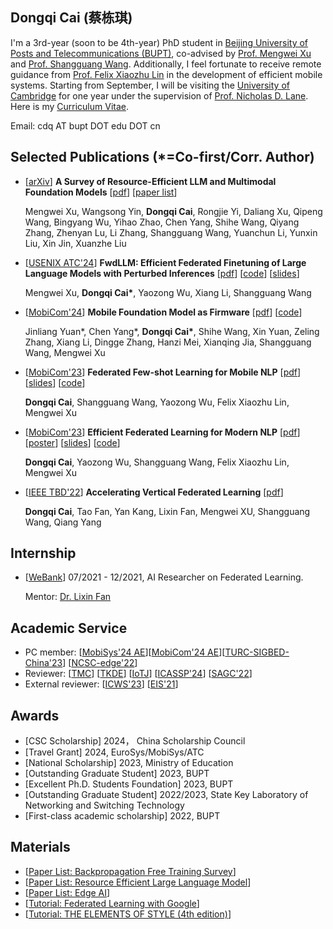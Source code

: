 ## Dongqi Cai (蔡栋琪)
<!-- Potential English Name: Kenny, Leo, Jasper -->
 <!-- Jasper is a gemstone associated with peace and tranquility. The name could symbolize the serene and beautiful moment captured in the phrase, connecting to the earthly yet ethereal nature of such a state. -->

I'm a 3rd-year (soon to be 4th-year) PhD student in 
[Beijing University of Posts and Telecommunications (BUPT)](https://www.bupt.edu.cn/), co-advised by [Prof. Mengwei Xu](https://xumengwei.github.io/) and [Prof. Shangguang Wang](http://www.sguangwang.com/). 
Additionally, I feel fortunate to receive remote guidance from [Prof. Felix Xiaozhu Lin](https://fxlin.github.io/) in the development of efficient mobile systems.
Starting from September, I will be visiting the [University of Cambridge](https://www.cam.ac.uk) for one year under the supervision of [Prof. Nicholas D. Lane](http://niclane.org).
Here is my [Curriculum Vitae](/materials/cv-cdq.pdf).

<!-- [State Key Laboratory of Networking and Switching Technology](https://sklnst.bupt.edu.cn/), [Computer Science Department](https://scs.bupt.edu.cn/),  -->

<!-- I got my B.S. degree from [BUPT](https://www.bupt.edu.cn/) in 2021. -->

Email: cdq AT bupt DOT edu DOT cn

<!-- ## News!
- \[2024-05\] Paper on Forward-only FL was accepted by [ATC'24](https://www.usenix.org/conference/atc24)
- \[2024-04\] Invited to deliver a keynote speech at CCF Talk series
- \[2024-03\] Glad to serve as part of the [Artifact Evaluation PC](https://mobisys24ae.hotcrp.com/users/pc) at [MobiSys'24](https://www.sigmobile.org/mobisys/2024/) 
- \[2024-02\] Glad to serve as part of the [Artifact Evaluation PC](https://mobicom24ae.hotcrp.com/users/pc) at [MobiCom'24](https://www.sigmobile.org/mobicom/2024/) 
- \[2023-11\] Paper on mobile foundation model was conditionally accepted by [MobiCom'24](https://www.sigmobile.org/mobicom/2024/)
- \[2023-10\] Honored to present two papers at [MobiCom'23](https://www.sigmobile.org/mobicom/2023/) and immensely grateful for the mentorship from [Marco Gruteser](https://www.winlab.rutgers.edu/~gruteser/) -->

## Selected Publications (*=Co-first/Corr. Author)
- \[[arXiv](https://arxiv.org/abs/2401.08092)\] **A Survey of Resource-Efficient LLM and Multimodal Foundation Models** \[[pdf](pdf/arXiv-Efficient-LLM.pdf)\] \[[paper list](https://github.com/UbiquitousLearning/Efficient_Foundation_Model_Survey)\]

  Mengwei Xu, Wangsong Yin, **Dongqi Cai**, Rongjie Yi, Daliang Xu, Qipeng Wang, Bingyang Wu, Yihao Zhao, Chen Yang, Shihe Wang, Qiyang Zhang, Zhenyan Lu, Li Zhang, Shangguang Wang, Yuanchun Li, Yunxin Liu, Xin Jin, Xuanzhe Liu

<!-- - \[arXiv\] **A Survey of Backpropagation-free Training For LLMs** \[[pdf](pdf/arXiv-Fwd-Survey.pdf)\] 

  Hanzi Mei, **Dongqi Cai**, Yaozong Wu, Shangguang Wang, Mengwei Xu -->

- \[[USENIX ATC'24](https://www.usenix.org/conference/atc24)\] **FwdLLM: Efficient Federated Finetuning of Large Language Models with Perturbed Inferences** \[[pdf](pdf/ATC24-FwdLLM.pdf)\] \[[code](https://github.com/UbiquitousLearning/FwdLLM)\]  \[[slides](slides/ATC-FwdlLM.pdf)\]

  Mengwei Xu, **Dongqi Cai\***, Yaozong Wu, Xiang Li, Shangguang Wang 


- \[[MobiCom'24](https://www.sigmobile.org/mobicom/2024/)] **Mobile Foundation Model as Firmware** \[[pdf](pdf/MobiCom24-M4.pdf)\] \[[code](https://github.com/UbiquitousLearning/MobileFM)\] 

  Jinliang Yuan\*, Chen Yang\*, **Dongqi Cai\***, Shihe Wang, Xin Yuan, Zeling Zhang, Xiang Li, Dingge Zhang, Hanzi Mei, Xianqing Jia, Shangguang Wang, Mengwei Xu

- \[[MobiCom'23](https://dl.acm.org/doi/10.1145/3570361.3613277)\] **Federated Few-shot Learning for Mobile NLP** \[[pdf](pdf/MobiCom23-FeS.pdf)\] \[[slides](slides/MobiCom-FeS-bk.pdf)\] \[[code](https://github.com/UbiquitousLearning/FeS)\] 

  **Dongqi Cai**, Shangguang Wang, Yaozong Wu, Felix Xiaozhu Lin, Mengwei Xu

- \[[MobiCom'23](https://dl.acm.org/doi/10.1145/3570361.3592505)\] **Efficient Federated Learning for Modern NLP** \[[pdf](pdf/MobiCom23-FedAdapter.pdf)\] \[[poster](pdf/TURC-FedAdapter.pdf)\] \[[slides](slides/MobiCom-AdaFL-bk.pdf)\] \[[code](https://github.com/UbiquitousLearning/FedAdapter)\] 

  **Dongqi Cai**, Yaozong Wu, Shangguang Wang, Felix Xiaozhu Lin, Mengwei Xu


- \[[IEEE TBD'22](https://ieeexplore.ieee.org/document/9835002)\] **Accelerating Vertical Federated Learning** \[[pdf](pdf/TBD22.pdf)\]

  **Dongqi Cai**, Tao Fan, Yan Kang, Lixin Fan, Mengwei XU, Shangguang Wang, Qiang Yang


## Internship
- \[[WeBank](https://fate.readthedocs.io/en/latest/)\] 07/2021 - 12/2021, AI Researcher on Federated Learning. 

  Mentor: [Dr. Lixin Fan](https://scholar.google.fi/citations?user=fOsgdn0AAAAJ&hl=en)

## Academic Service
- PC member: \[[MobiSys'24 AE](https://mobisys24ae.hotcrp.com/)]\[[MobiCom'24 AE](https://mobicom24ae.hotcrp.com/)]\[[TURC-SIGBED-China'23](https://www.acmturc.com/2023/cn/SIGBED_China.html)\] \[[NCSC-edge'22](https://conf.ccf.org.cn/web/api/m9644563065535242241649985902214.action)\] 
- Reviewer: \[[TMC](https://ieeexplore.ieee.org/xpl/RecentIssue.jsp?punumber=7755)\] \[[TKDE](https://ieeexplore.ieee.org/xpl/RecentIssue.jsp?punumber=69)\] [[IoTJ](https://ieee-iotj.org/)\] \[[ICASSP'24](https://2024.ieeeicassp.org/)\] \[[SAGC'22](https://data-com.org/sagc2022/)\] 
- External reviewer: \[[ICWS'23](https://conferences.computer.org/icws/2023/)\] \[[EIS'21](https://www.embedded-ai.org/2021/index2.html)\]


## Awards
- [CSC Scholarship] 2024， China Scholarship Council
- [Travel Grant] 2024, EuroSys/MobiSys/ATC
- [National Scholarship] 2023, Ministry of Education
- [Outstanding Graduate Student] 2023, BUPT
- [Excellent Ph.D. Students Foundation] 2023, BUPT
- [Outstanding Graduate Student] 2022/2023, State Key Laboratory of Networking and Switching Technology
- [First-class academic scholarship] 2022, BUPT

## Materials
- \[[Paper List: Backpropagation Free Training Survey](https://github.com/UbiquitousLearning/Backpropagation_Free_Training_Survey)\]
- \[[Paper List: Resource Efficient Large Language Model](https://github.com/UbiquitousLearning/Efficient_Foundation_Model_Survey)\]
- \[[Paper List: Edge AI](https://github.com/xumengwei/Edge-AI-Paper-List)\]
- \[[Tutorial: Federated Learning with Google](https://federated.withgoogle.com/)\]
- \[[Tutorial: THE ELEMENTS OF STYLE (4th edition)](http://www.jlakes.org/ch/web/The-elements-of-style.pdf)\]
